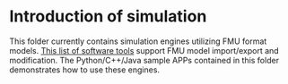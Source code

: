 # Introduction of simulation

This folder currently contains simulation engines utilizing FMU format models. [This list of software tools](https://fmi-standard.org/tools/) support FMU model import/export and modification. 
The Python/C++/Java sample APPs contained in this folder demonstrates how to 
use these engines. 
